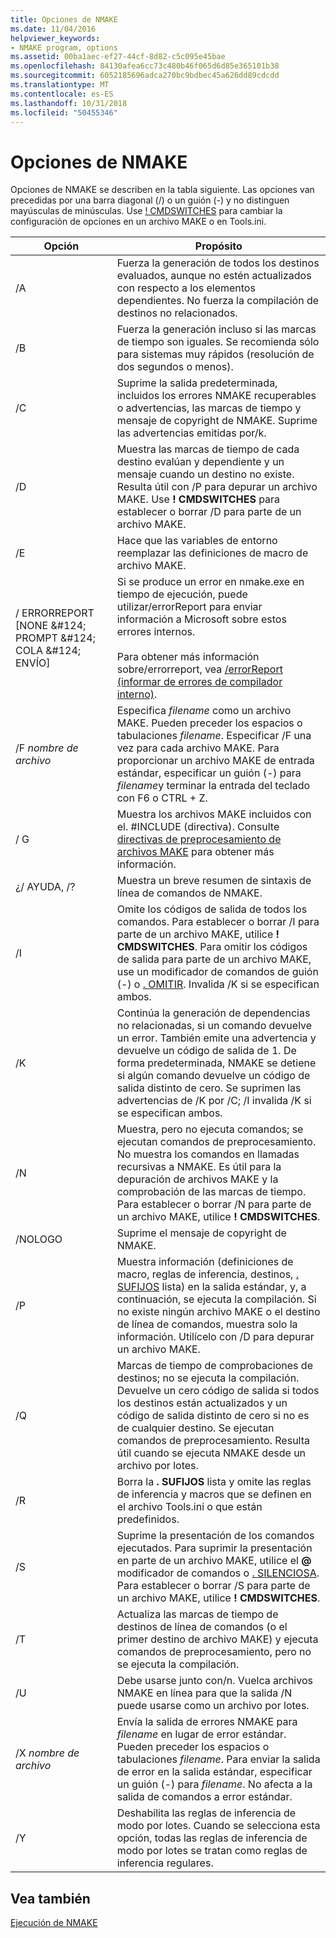 ```yaml
---
title: Opciones de NMAKE
ms.date: 11/04/2016
helpviewer_keywords:
- NMAKE program, options
ms.assetid: 00ba1aec-ef27-44cf-8d82-c5c095e45bae
ms.openlocfilehash: 84130afea6cc73c480b46f065d6d85e365101b38
ms.sourcegitcommit: 6052185696adca270bc9bdbec45a626dd89cdcdd
ms.translationtype: MT
ms.contentlocale: es-ES
ms.lasthandoff: 10/31/2018
ms.locfileid: "50455346"
---
```

# <a name="nmake-options"></a>Opciones de NMAKE

Opciones de NMAKE se describen en la tabla siguiente. Las opciones van precedidas por una barra diagonal (/) o un guión (-) y no distinguen mayúsculas de minúsculas. Use [! CMDSWITCHES](../build/makefile-preprocessing-directives.md) para cambiar la configuración de opciones en un archivo MAKE o en Tools.ini.

|Opción|Propósito|
|------------|-------------|
|/A|Fuerza la generación de todos los destinos evaluados, aunque no estén actualizados con respecto a los elementos dependientes. No fuerza la compilación de destinos no relacionados.|
|/B|Fuerza la generación incluso si las marcas de tiempo son iguales. Se recomienda sólo para sistemas muy rápidos (resolución de dos segundos o menos).|
|/C|Suprime la salida predeterminada, incluidos los errores NMAKE recuperables o advertencias, las marcas de tiempo y mensaje de copyright de NMAKE. Suprime las advertencias emitidas por/k.|
|/D|Muestra las marcas de tiempo de cada destino evalúan y dependiente y un mensaje cuando un destino no existe. Resulta útil con /P para depurar un archivo MAKE. Use **! CMDSWITCHES** para establecer o borrar /D para parte de un archivo MAKE.|
|/E|Hace que las variables de entorno reemplazar las definiciones de macro de archivo MAKE.|
|/ ERRORREPORT [NONE &AMP;#124; PROMPT &AMP;#124; COLA &AMP;#124; ENVÍO]|Si se produce un error en nmake.exe en tiempo de ejecución, puede utilizar/errorReport para enviar información a Microsoft sobre estos errores internos.<br /><br /> Para obtener más información sobre/errorreport, vea [/errorReport (informar de errores de compilador interno)](../build/reference/errorreport-report-internal-compiler-errors.md).|
|/F *nombre de archivo*|Especifica *filename* como un archivo MAKE. Pueden preceder los espacios o tabulaciones *filename*. Especificar /F una vez para cada archivo MAKE. Para proporcionar un archivo MAKE de entrada estándar, especificar un guión (-) para *filename*y terminar la entrada del teclado con F6 o CTRL + Z.|
|/ G|Muestra los archivos MAKE incluidos con el. #INCLUDE (directiva).  Consulte [directivas de preprocesamiento de archivos MAKE](../build/makefile-preprocessing-directives.md) para obtener más información.|
|¿/ AYUDA, /?|Muestra un breve resumen de sintaxis de línea de comandos de NMAKE.|
|/I|Omite los códigos de salida de todos los comandos. Para establecer o borrar /I para parte de un archivo MAKE, utilice **! CMDSWITCHES**. Para omitir los códigos de salida para parte de un archivo MAKE, use un modificador de comandos de guión (-) o [. OMITIR](../build/dot-directives.md). Invalida /K si se especifican ambos.|
|/K|Continúa la generación de dependencias no relacionadas, si un comando devuelve un error. También emite una advertencia y devuelve un código de salida de 1. De forma predeterminada, NMAKE se detiene si algún comando devuelve un código de salida distinto de cero. Se suprimen las advertencias de /K por /C; /I invalida /K si se especifican ambos.|
|/N|Muestra, pero no ejecuta comandos; se ejecutan comandos de preprocesamiento. No muestra los comandos en llamadas recursivas a NMAKE. Es útil para la depuración de archivos MAKE y la comprobación de las marcas de tiempo. Para establecer o borrar /N para parte de un archivo MAKE, utilice **! CMDSWITCHES**.|
|/NOLOGO|Suprime el mensaje de copyright de NMAKE.|
|/P|Muestra información (definiciones de macro, reglas de inferencia, destinos, [. SUFIJOS](../build/dot-directives.md) lista) en la salida estándar, y, a continuación, se ejecuta la compilación. Si no existe ningún archivo MAKE o el destino de línea de comandos, muestra solo la información. Utilícelo con /D para depurar un archivo MAKE.|
|/Q|Marcas de tiempo de comprobaciones de destinos; no se ejecuta la compilación. Devuelve un cero código de salida si todos los destinos están actualizados y un código de salida distinto de cero si no es de cualquier destino. Se ejecutan comandos de preprocesamiento. Resulta útil cuando se ejecuta NMAKE desde un archivo por lotes.|
|/R|Borra la **. SUFIJOS** lista y omite las reglas de inferencia y macros que se definen en el archivo Tools.ini o que están predefinidos.|
|/S|Suprime la presentación de los comandos ejecutados. Para suprimir la presentación en parte de un archivo MAKE, utilice el **\@** modificador de comandos o [. SILENCIOSA](../build/dot-directives.md). Para establecer o borrar /S para parte de un archivo MAKE, utilice **! CMDSWITCHES**.|
|/T|Actualiza las marcas de tiempo de destinos de línea de comandos (o el primer destino de archivo MAKE) y ejecuta comandos de preprocesamiento, pero no se ejecuta la compilación.|
|/U|Debe usarse junto con/n. Vuelca archivos NMAKE en línea para que la salida /N puede usarse como un archivo por lotes.|
|/X *nombre de archivo*|Envía la salida de errores NMAKE para *filename* en lugar de error estándar. Pueden preceder los espacios o tabulaciones *filename*. Para enviar la salida de error en la salida estándar, especificar un guión (-) para *filename*. No afecta a la salida de comandos a error estándar.|
|/Y|Deshabilita las reglas de inferencia de modo por lotes. Cuando se selecciona esta opción, todas las reglas de inferencia de modo por lotes se tratan como reglas de inferencia regulares.|

## <a name="see-also"></a>Vea también

[Ejecución de NMAKE](../build/running-nmake.md)
